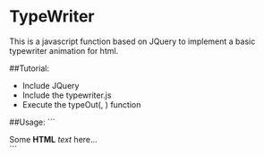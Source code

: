 # TypeWriter
This is a javascript function based on JQuery to implement a basic typewriter animation for html.

##Tutorial:
- Include JQuery
- Include the typewriter.js
- Execute the typeOut(<selector>, <delay>) function

##Usage:
´´´
<script src="http://ajax.googleapis.com/ajax/libs/jquery/1.8.3/jquery.min.js"></script>
<script src="typewriter.js"></script>
    
<script>
    $(function(){
        typeOut("#text", 10);
    });
</script>

<div id="text">
Some <b>HTML</b> <i>text</i> here...
</div>
´´´
